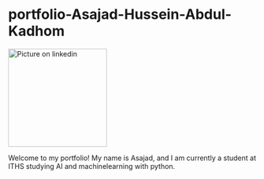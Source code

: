# portfolio-Asajad-Hussein-Abdul-Kadhom

<img src="https://media.licdn.com/dms/image/C4D03AQEsyK1CeM_e4w/profile-displayphoto-shrink_800_800/0/1598916471539?e=1699488000&v=beta&t=RlcWRcKzwKJLyMTsqU4KFv5Wiq6eztRepyan7Har48U" alt="Picture on linkedin" width="200"/>

Welcome to my portfolio! My name is Asajad, and I am currently a student at ITHS studying AI and machinelearning with python.